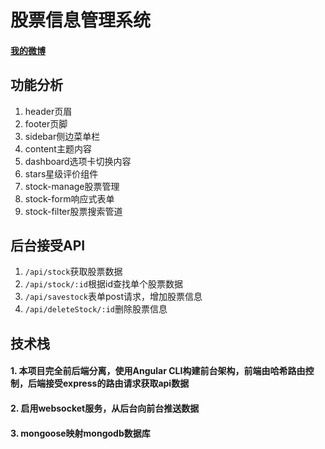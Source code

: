 # 股票信息管理系统

#### [我的微博](http://weibo.com/u/3826537889?refer_flag=1001030201_&is_all=1)

## 功能分析

1. header页眉
2. footer页脚
3. sidebar侧边菜单栏
4. content主题内容
5. dashboard选项卡切换内容
6. stars星级评价组件
7. stock-manage股票管理
8. stock-form响应式表单
9. stock-filter股票搜索管道

## 后台接受API
1. `/api/stock`获取股票数据
2. `/api/stock/:id`根据id查找单个股票数据
3. `/api/savestock`表单post请求，增加股票信息
4. `/api/deleteStock/:id`删除股票信息

## 技术栈
#### 1. 本项目完全前后端分离，使用Angular CLI构建前台架构，前端由哈希路由控制，后端接受express的路由请求获取api数据
#### 2. 启用websocket服务，从后台向前台推送数据
#### 3. mongoose映射mongodb数据库